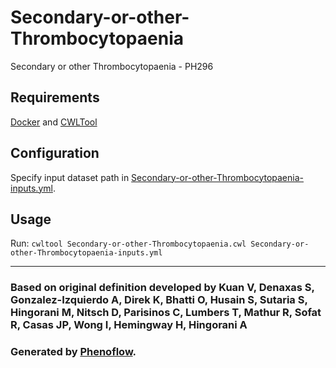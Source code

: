 # Secondary-or-other-Thrombocytopaenia

Secondary or other Thrombocytopaenia - PH296

## Requirements

[Docker](https://docs.docker.com/install/) and [CWLTool](https://github.com/common-workflow-language/cwltool#install)

## Configuration

Specify input dataset path in [Secondary-or-other-Thrombocytopaenia-inputs.yml](Secondary-or-other-Thrombocytopaenia-inputs.yml).

## Usage

Run: `cwltool Secondary-or-other-Thrombocytopaenia.cwl Secondary-or-other-Thrombocytopaenia-inputs.yml`

***

### Based on original definition developed by Kuan V, Denaxas S, Gonzalez-Izquierdo A, Direk K, Bhatti O, Husain S, Sutaria S, Hingorani M, Nitsch D, Parisinos C, Lumbers T, Mathur R, Sofat R, Casas JP, Wong I, Hemingway H, Hingorani A
### Generated by [Phenoflow](https://kclhi.org/phenoflow).
